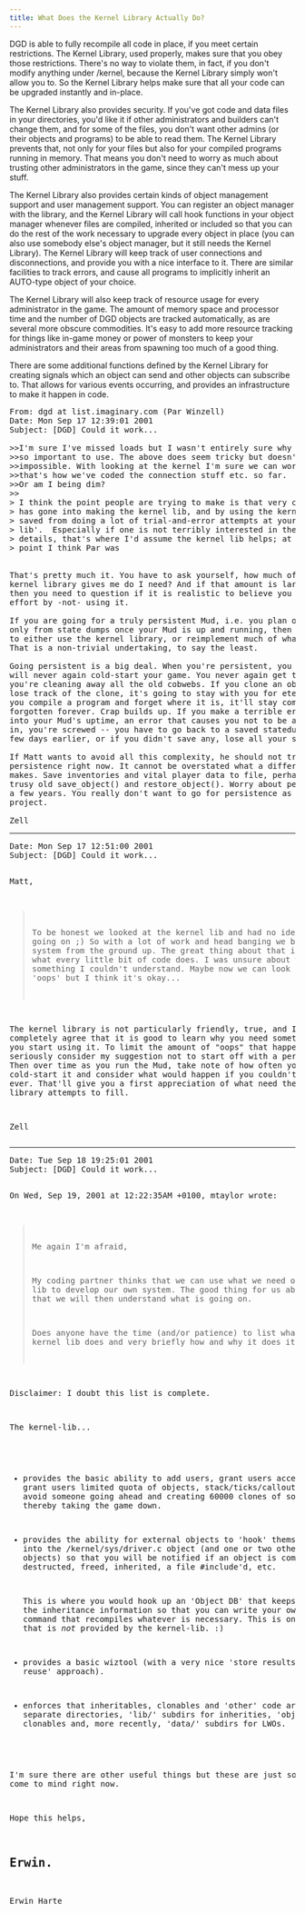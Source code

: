 ```yaml
---
title: What Does the Kernel Library Actually Do?
---
```


DGD is able to fully recompile all code in place, if you meet
certain restrictions. The Kernel Library, used properly, makes sure
that you obey those restrictions. There's no way to violate them,
in fact, if you don't modify anything under /kernel, because
the Kernel Library simply won't allow you to. So the Kernel Library
helps make sure that all your code can be upgraded instantly and
in-place.

The Kernel Library also provides security. If you've got code
and data files in your directories, you'd like it if other
administrators and builders can't change them, and for some of the
files, you don't want other admins (or their objects and programs)
to be able to read them. The Kernel Library prevents that, not only
for your files but also for your compiled programs running in
memory. That means you don't need to worry as much about trusting
other administrators in the game, since they can't mess up your
stuff.

The Kernel Library also provides certain kinds of object
management support and user management support. You can register an
object manager with the library, and the Kernel Library will call
hook functions in your object manager whenever files are compiled,
inherited or included so that you can do the rest of the work
necessary to upgrade every object in place (you can also use
somebody else's object manager, but it still needs the Kernel
Library). The Kernel Library will keep track of user connections
and disconnections, and provide you with a nice interface to it.
There are similar facilities to track errors, and cause all
programs to implicitly inherit an AUTO-type object of your
choice.

The Kernel Library will also keep track of resource usage for
every administrator in the game. The amount of memory space and
processor time and the number of DGD objects are tracked
automatically, as are several more obscure commodities. It's easy
to add more resource tracking for things like in-game money or
power of monsters to keep your administrators and their areas from
spawning too much of a good thing.

There are some additional functions defined by the Kernel
Library for creating signals which an object can send and other
objects can subscribe to. That allows for various events occurring,
and provides an infrastructure to make it happen in code.
<pre>
From: dgd at list.imaginary.com (Par Winzell)
Date: Mon Sep 17 12:39:01 2001
Subject: [DGD] Could it work...

>>I'm sure I've missed loads but I wasn't entirely sure why the kernel lib was
>>so important to use. The above does seem tricky but doesn't sound
>>impossible. With looking at the kernel I'm sure we can work it out seeing as
>>that's how we've coded the connection stuff etc. so far.
>>Or am I being dim?
>>
> I think the point people are trying to make is that very careful thought
> has gone into making the kernel lib, and by using the kernel lib, you are
> saved from doing a lot of trial-and-error attempts at your own 'kernel
> lib'.  Especially if one is not terribly interested in the knitty-gritty
> details, that's where I'd assume the kernel lib helps; at least that's the
> point I think Par was 


That's pretty much it. You have to ask yourself, how much of what the 
kernel library gives me do I need? And if that amount is large enough, 
then you need to question if it is realistic to believe you can -save- 
effort by -not- using it.

If you are going for a truly persistent Mud, i.e. you plan on rebooting 
only from state dumps once your Mud is up and running, then you -have- 
to either use the kernel library, or reimplement much of what it does. 
That is a non-trivial undertaking, to say the least.

Going persistent is a big deal. When you're persistent, you realize, you 
will never again cold-start your game. You never again get to feel like 
you're cleaning away all the old cobwebs. If you clone an object and you 
lose track of the clone, it's going to stay with you for eternity. If 
you compile a program and forget where it is, it'll stay compiled and 
forgotten forever. Crap builds up. If you make a terrible error a year 
into your Mud's uptime, an error that causes you not to be able to log 
in, you're screwed -- you have to go back to a saved statedump from a 
few days earlier, or if you didn't save any, lose all your state.

If Matt wants to avoid all this complexity, he should not try for the 
persistence right now. It cannot be overstated what a difference this 
makes. Save inventories and vital player data to file, perhaps using the 
trusy old save_object() and restore_object(). Worry about persistence in 
a few years. You really don't want to go for persistence as your first 
project.

Zell
</pre>
<hr>
<pre>
Date: Mon Sep 17 12:51:00 2001
Subject: [DGD] Could it work...

Matt,

> To be honest we looked at the kernel lib and had no idea what was going on
> ;) So with a lot of work and head banging we built our own system from the
> ground up. The great thing about that is that I know what every little bit
> of code does. I was unsure about working with something I couldn't
> understand. Maybe now we can look back and say ... 'oops' but I think it's
> okay...


The kernel library is not particularly friendly, true, and I completely 
agree that it is good to learn why you need something before you start 
using it. To limit the amount of "oops" that happens, seriously consider 
my suggestion not to start off with a persistent Mud. Then over time as 
you run the Mud, take note of how often you need to cold-start it and 
consider what would happen if you couldn't do that, ever. That'll give 
you a first appreciation of what need the kernel library attempts to fill.

Zell
</pre>
<hr>
<pre>
Date: Tue Sep 18 19:25:01 2001
Subject: [DGD] Could it work...

On Wed, Sep 19, 2001 at 12:22:35AM +0100, mtaylor wrote:
> Me again I'm afraid,
> 
> My coding partner thinks that we can use what we need of the kernel lib to
> develop our own system. The good thing for us about doing that is that we
> will then understand what is going on.
> 
> Does anyone have the time (and/or patience) to list what it is the kernel
> lib does and very briefly how and why it does it.

Disclaimer: I doubt this list is complete.

The kernel-lib...

- provides the basic ability to add users, grant users access, grant
  users limited quota of objects, stack/ticks/callout-usage, to avoid
  someone going ahead and creating 60000 clones of some object and
  thereby taking the game down.

- provides the ability for external objects to 'hook' themselves into
  the /kernel/sys/driver.c object (and one or two other /kernel
  objects) so that you will be notified if an object is compiled,
  cloned, destructed, freed, inherited, a file #include'd, etc.

  This is where you would hook up an 'Object DB' that keeps track of
  the inheritance information so that you can write your own 'upgrade'
  command that recompiles whatever is necessary.  This is one of the
  things that is _not_ provided by the kernel-lib. :)

- provides a basic wiztool (with a very nice 'store results for reuse'
  approach).

- enforces that inheritables, clonables and 'other' code are in
  separate directories, 'lib/' subdirs for inherities, 'obj/' subdirs
  for clonables and, more recently, 'data/' subdirs for LWOs.

I'm sure there are other useful things but these are just some that
come to mind right now.

Hope this helps,

Erwin.
-- 
Erwin Harte
</pre>
